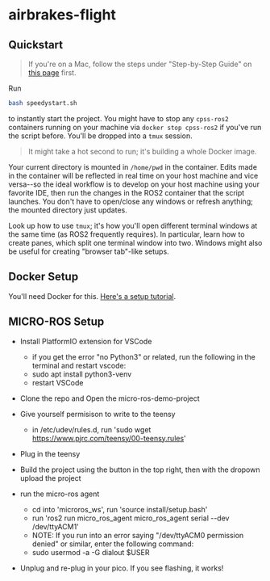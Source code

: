 # airbrakes-flight

## Quickstart
> If you're on a Mac, follow the steps under "Step-by-Step Guide" on [this page](https://gist.github.com/sorny/969fe55d85c9b0035b0109a31cbcb088) first.

Run

```bash
bash speedystart.sh
```

to instantly start the project. You might have to stop any `cpss-ros2`
containers running on your machine via `docker stop cpss-ros2` if you've
run the script before. You'll be dropped into a `tmux` session.

> It might take a hot second to run; it's building a whole Docker image.

Your current directory is mounted in `/home/pwd` in the container. Edits made in
the container will be reflected in real time on your host machine and vice versa--so the ideal workflow is to develop on your host machine using your favorite IDE, then run the changes in the ROS2 container that the script launches. You don't have to open/close any windows or refresh anything; the mounted directory just updates.

Look up how to use `tmux`; it's how you'll open different terminal windows at
the same time (as ROS2 frequently requires). In particular, learn how to create
panes, which split one terminal window into two. Windows might also be useful for creating "browser tab"-like setups. 

## Docker Setup
You'll need Docker for this. [Here's a setup tutorial](https://www.docker.com/get-started/).  


## MICRO-ROS Setup
-  Install PlatformIO extension for VSCode
	- if you get the error "no Python3" or related, run the following in the terminal and restart vscode:
	- sudo apt install python3-venv
 	- restart VSCode
- Clone the repo and Open the micro-ros-demo-project
- Give yourself permisison to write to the teensy
 	- in /etc/udev/rules.d, run  'sudo wget https://www.pjrc.com/teensy/00-teensy.rules'
- Plug in the teensy 
- Build the project using the button in the top right, then with the dropown upload the project

- run the micro-ros agent
	- cd into 'microros_ws', run 'source install/setup.bash'
 	- run 'ros2 run micro_ros_agent micro_ros_agent serial --dev /dev/ttyACM1'
 	- NOTE: If you run into an error saying "/dev/ttyACM0 permission denied" or similar, enter the following command:
	- sudo usermod -a -G dialout $USER

- Unplug and re-plug in your pico. If you see flashing, it works!
